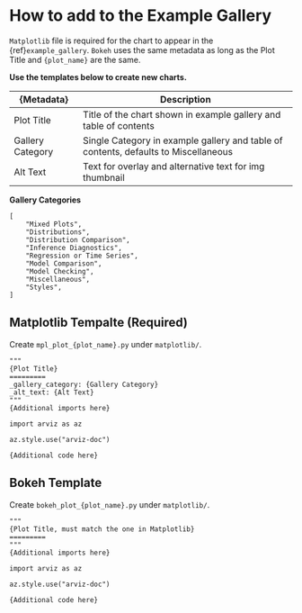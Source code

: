 # How to add to the Example Gallery

`Matplotlib` file is required for the chart to appear in the {ref}`example_gallery`. `Bokeh` uses the same metadata as long as the Plot Title and `{plot_name}` are the same.

**Use the templates below to create new charts.**

| {Metadata} | Description |
| --- | --- |
| Plot Title | Title of the chart shown in example gallery and table of contents |
| Gallery Category | Single Category in example gallery and table of contents, defaults to Miscellaneous|
| Alt Text | Text for overlay and alternative text for img thumbnail |

**Gallery Categories**
```
[
    "Mixed Plots",
    "Distributions",
    "Distribution Comparison",
    "Inference Diagnostics",
    "Regression or Time Series",
    "Model Comparison",
    "Model Checking",
    "Miscellaneous",
    "Styles",
]
```

## Matplotlib Tempalte (Required)

Create `mpl_plot_{plot_name}.py` under `matplotlib/`.

```
"""
{Plot Title}
=========
_gallery_category: {Gallery Category}
_alt_text: {Alt Text}
"""
{Additional imports here}

import arviz as az

az.style.use("arviz-doc")

{Additional code here}
```

## Bokeh Template

Create `bokeh_plot_{plot_name}.py` under `matplotlib/`.

```
"""
{Plot Title, must match the one in Matplotlib}
=========
"""
{Additional imports here}

import arviz as az

az.style.use("arviz-doc")

{Additional code here}
```